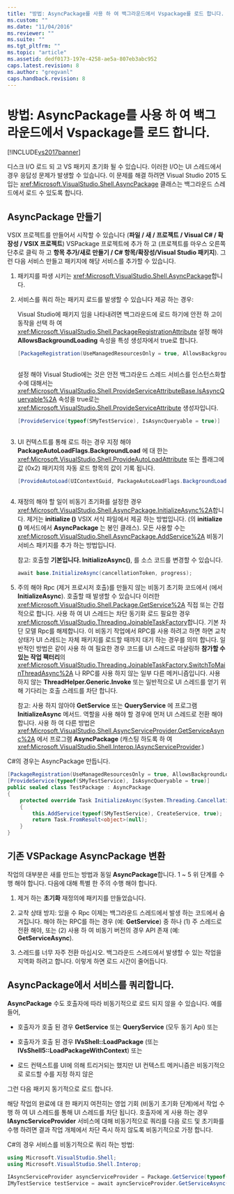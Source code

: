 ```yaml
---
title: "방법: AsyncPackage를 사용 하 여 백그라운드에서 Vspackage를 로드 합니다. | Microsoft Docs"
ms.custom: ""
ms.date: "11/04/2016"
ms.reviewer: ""
ms.suite: ""
ms.tgt_pltfrm: ""
ms.topic: "article"
ms.assetid: dedf0173-197e-4258-ae5a-807eb3abc952
caps.latest.revision: 8
ms.author: "gregvanl"
caps.handback.revision: 8
---
```

# 방법: AsyncPackage를 사용 하 여 백그라운드에서 Vspackage를 로드 합니다.
[!INCLUDE[vs2017banner](../code-quality/includes/vs2017banner.md)]

디스크 I\/O 로드 되 고 VS 패키지 초기화 될 수 있습니다. 이러한 I\/O는 UI 스레드에서 경우 응답성 문제가 발생할 수 있습니다. 이 문제를 해결 하려면 Visual Studio 2015 도입는 <xref:Microsoft.VisualStudio.Shell.AsyncPackage> 클래스는 백그라운드 스레드에서 로드 수 있도록 합니다.  
  
## AsyncPackage 만들기  
 VSIX 프로젝트를 만들어서 시작할 수 있습니다 \(**파일 \/ 새 \/ 프로젝트 \/ Visual C\# \/ 확장성 \/ VSIX 프로젝트**\) VSPackage 프로젝트에 추가 하 고 \(프로젝트를 마우스 오른쪽 단추로 클릭 하 고 **항목 추가\/새로 만들기 \/ C\# 항목\/확장성\/Visual Studio 패키지**\). 그런 다음 서비스 만들고 패키지에 해당 서비스를 추가할 수 있습니다.  
  
1.  패키지를 파생 시키는 <xref:Microsoft.VisualStudio.Shell.AsyncPackage>합니다.  
  
2.  서비스를 쿼리 하는 패키지 로드를 발생할 수 있습니다 제공 하는 경우:  
  
     Visual Studio에 패키지 임을 나타내려면 백그라운드에 로드 하기에 안전 하 고이 동작을 선택 하 여 <xref:Microsoft.VisualStudio.Shell.PackageRegistrationAttribute> 설정 해야 **AllowsBackgroundLoading** 속성을 특성 생성자에서 true로 합니다.  
  
    ```c#  
    [PackageRegistration(UseManagedResourcesOnly = true, AllowsBackgroundLoading = true)]  
  
    ```  
  
     설정 해야 Visual Studio에는 것은 안전 백그라운드 스레드 서비스를 인스턴스화할 수에 대해서는 <xref:Microsoft.VisualStudio.Shell.ProvideServiceAttributeBase.IsAsyncQueryable%2A> 속성을 true로는 <xref:Microsoft.VisualStudio.Shell.ProvideServiceAttribute> 생성자입니다.  
  
    ```c#  
    [ProvideService(typeof(SMyTestService), IsAsyncQueryable = true)]  
  
    ```  
  
3.  UI 컨텍스트를 통해 로드 하는 경우 지정 해야 **PackageAutoLoadFlags.BackgroundLoad** 에 대 한는 <xref:Microsoft.VisualStudio.Shell.ProvideAutoLoadAttribute> 또는 플래그에 값 \(0x2\) 패키지의 자동 로드 항목의 값이 기록 됩니다.  
  
    ```c#  
    [ProvideAutoLoad(UIContextGuid, PackageAutoLoadFlags.BackgroundLoad)]  
  
    ```  
  
4.  재정의 해야 할 일이 비동기 초기화를 설정한 경우 <xref:Microsoft.VisualStudio.Shell.AsyncPackage.InitializeAsync%2A>합니다. 제거는 **initialize \(\)** VSIX 서식 파일에서 제공 하는 방법입니다. \(의 **initialize \(\)** 메서드에서 **AsyncPackage** 는 봉인 클래스\). 모든 사용할 수는 <xref:Microsoft.VisualStudio.Shell.AsyncPackage.AddService%2A> 비동기 서비스 패키지를 추가 하는 방법입니다.  
  
     참고: 호출할 **기본입니다. InitializeAsync\(\)**, 를 소스 코드를 변경할 수 있습니다.  
  
    ```c#  
    await base.InitializeAsync(cancellationToken, progress);  
    ```  
  
5.  주의 해야 Rpc \(제거 프로시저 호출\)를 만들지 않는 비동기 초기화 코드에서 \(에서 **InitializeAsync**\). 호출할 때 발생할 수 있습니다 이러한 <xref:Microsoft.VisualStudio.Shell.Package.GetService%2A> 직접 또는 간접적으로 합니다.  사용 하 여 UI 스레드는 차단 동기화 로드 필요한 경우 <xref:Microsoft.VisualStudio.Threading.JoinableTaskFactory>합니다. 기본 차단 모델 Rpc를 해제합니다. 이 비동기 작업에서 RPC를 사용 하려고 하면 하면 교착 상태가 UI 스레드는 자체 패키지를 로드할 때까지 대기 하는 경우를 의미 합니다. 일반적인 방법은 같이 사용 하 여 필요한 경우 코드를 UI 스레드로 마샬링하 **참가할 수 있는 작업 팩터리**의 <xref:Microsoft.VisualStudio.Threading.JoinableTaskFactory.SwitchToMainThreadAsync%2A> 나 RPC를 사용 하지 않는 일부 다른 메커니즘입니다.  사용 하지 않는 **ThreadHelper.Generic.Invoke** 또는 일반적으로 UI 스레드를 얻기 위해 기다리는 호출 스레드를 차단 합니다.  
  
     참고: 사용 하지 않아야 **GetService** 또는 **QueryService** 에 프로그램 **InitializeAsync** 메서드. 역할을 사용 해야 할 경우에 먼저 UI 스레드로 전환 해야 합니다. 사용 하 여 다른 방법은 <xref:Microsoft.VisualStudio.Shell.AsyncServiceProvider.GetServiceAsync%2A> 에서 프로그램 **AsyncPackage** \(캐스팅 하도록 하 여 <xref:Microsoft.VisualStudio.Shell.Interop.IAsyncServiceProvider>.\)  
  
 C\#의 경우는 AsyncPackage 만듭니다.  
  
```c#  
[PackageRegistration(UseManagedResourcesOnly = true, AllowsBackgroundLoading = true)]       
[ProvideService(typeof(SMyTestService), IsAsyncQueryable = true)]   
public sealed class TestPackage : AsyncPackage   
{   
    protected override Task InitializeAsync(System.Threading.CancellationToken cancellationToken, IProgress<ServiceProgressData> progress)   
    {               
        this.AddService(typeof(SMyTestService), CreateService, true);   
        return Task.FromResult<object>(null);   
    }   
}  
```  
  
## 기존 VSPackage AsyncPackage 변환  
 작업의 대부분은 새를 만드는 방법과 동일 **AsyncPackage**합니다. 1 ~ 5 위 단계를 수행 해야 합니다. 다음에 대해 특별 한 주의 수행 해야 합니다.  
  
1.  제거 하는 **초기화** 재정의에 패키지를 만들었습니다.  
  
2.  교착 상태 방지: 있을 수 Rpc 이제는 백그라운드 스레드에서 발생 하는 코드에서 숨겨집니다. 해야 하는 RPC를 하는 경우 \(예: **GetService**\) 중 하나 \(1\) 주 스레드로 전환 해야, 또는 \(2\) 사용 하 여 비동기 버전의 경우 API 존재 \(예: **GetServiceAsync**\).  
  
3.  스레드를 너무 자주 전환 마십시오. 백그라운드 스레드에서 발생할 수 있는 작업을 지역화 하려고 합니다. 이렇게 하면 로드 시간이 줄어듭니다.  
  
## AsyncPackage에서 서비스를 쿼리합니다.  
 **AsyncPackage** 수도 호출자에 따라 비동기적으로 로드 되지 않을 수 있습니다. 예를 들어,  
  
-   호출자가 호출 된 경우 **GetService** 또는 **QueryService** \(모두 동기 Api\) 또는  
  
-   호출자가 호출 된 경우 **IVsShell::LoadPackage** \(또는 **IVsShell5::LoadPackageWithContext**\) 또는  
  
-   로드 컨텍스트를 UI에 의해 트리거되는 했지만 UI 컨텍스트 메커니즘은 비동기적으로 로드할 수를 지정 하지 않은  
  
 그런 다음 패키지 동기적으로 로드 합니다.  
  
 해당 작업의 완료에 대 한 패키지 여전히는 영업 기회 \(비동기 초기화 단계\)에서 작업 수행 하 여 UI 스레드를 통해 UI 스레드를 차단 됩니다. 호출자에 게 사용 하는 경우 **IAsyncServiceProvider** 서비스에 대해 비동기적으로 쿼리를 다음 로드 및 초기화를 수행 하려면 결과 작업 개체에서 차단 즉시 하지 않도록 비동기적으로 가정 합니다.  
  
 C\#의 경우 서비스를 비동기적으로 쿼리 하는 방법:  
  
```c#  
using Microsoft.VisualStudio.Shell;   
using Microsoft.VisualStudio.Shell.Interop;   
  
IAsyncServiceProvider asyncServiceProvider = Package.GetService(typeof(SAsyncServiceProvider)) as IAsyncServiceProvider;   
IMyTestService testService = await ayncServiceProvider.GetServiceAsync(typeof(SMyTestService)) as IMyTestService;  
```